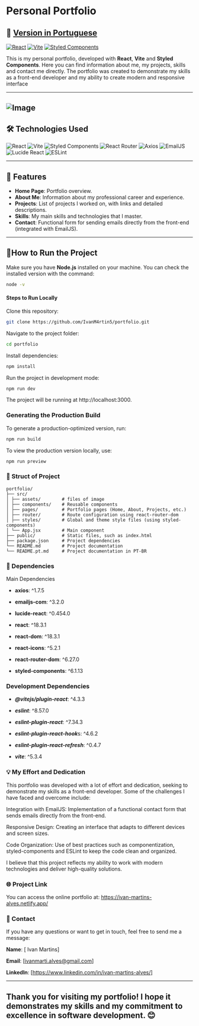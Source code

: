 # Personal Portfolio

## 📗 [Version in Portuguese](README.pt.md)

[![React](https://img.shields.io/badge/React-18.3.1-61DAFB?logo=react)](https://reactjs.org/)
[![Vite](https://img.shields.io/badge/Vite-5.3.4-B73BFE?logo=vite)](https://vitejs.dev/)
[![Styled Components](https://img.shields.io/badge/Styled%20Components-6.1.13-DB7093?logo=styled-components)](https://styled-components.com/)


This is my personal portfolio, developed with **React**, **Vite** and **Styled Components**. Here you can find information about me, my projects, skills and contact me directly. The portfolio was created to demonstrate my skills as a front-end developer and my ability to create modern and responsive interface

---
![Image](https://github.com/IvanM4rtin5/Portfolio/blob/main/src/assets/Portf%C3%B3lio-IvanMartins.png) 
---

## 🛠️ Technologies Used

<div align="left">
  <img src="https://img.shields.io/badge/React-61DAFB?logo=react&logoColor=black" alt="React" />
  <img src="https://img.shields.io/badge/Vite-B73BFE?logo=vite&logoColor=white" alt="Vite" />
  <img src="https://img.shields.io/badge/Styled%20Components-DB7093?logo=styled-components&logoColor=white" alt="Styled Components" />
  <img src="https://img.shields.io/badge/React%20Router-CA4245?logo=react-router&logoColor=white" alt="React Router" />
  <img src="https://img.shields.io/badge/Axios-5A29E4?logo=axios&logoColor=white" alt="Axios" />
  <img src="https://img.shields.io/badge/EmailJS-FFD700?logo=mail.ru&logoColor=white" alt="EmailJS" />
  <img src="https://img.shields.io/badge/Lucide%20React-FF6B6B?logo=react&logoColor=white" alt="Lucide React" />
  <img src="https://img.shields.io/badge/ESLint-4B32C3?logo=eslint&logoColor=white" alt="ESLint" />
</div>

---

## 🧩 Features

- **Home Page**: Portfolio overview.
- **About Me**: Information about my professional career and experience.
- **Projects**: List of projects I worked on, with links and detailed descriptions.
- **Skills**: My main skills and technologies that I master.
- **Contact**: Functional form for sending emails directly from the front-end (integrated with EmailJS).

---

## 🚀How to Run the Project


Make sure you have **Node.js** installed on your machine. You can check the installed version with the command:

```bash
node -v
```
#### Steps to Run Locally

Clone this repository:
```bash
git clone https://github.com/IvanM4rtin5/portfolio.git
```
Navigate to the project folder:
```bash
cd portfolio
```
Install dependencies:
```bash
npm install
```
Run the project in development mode:
```bash
npm run dev
```
The project will be running at http://localhost:3000.


### Generating the Production Build
To generate a production-optimized version, run:

```bash
npm run build
```
To view the production version locally, use:
```bash
npm run preview
```
### 📂 Struct of Project
```
portfolio/
├── src/
│ ├── assets/        # files of image
│ ├── components/    # Reusable components
│ ├── pages/         # Portfolio pages (Home, About, Projects, etc.)
│ ├── router/        # Route configuration using react-router-dom
│ ├── styles/        # Global and theme style files (using styled-components)
│ └── App.jsx        # Main component
├── public/          # Static files, such as index.html
├── package.json     # Project dependencies
└── README.md        # Project documentation
└── README.pt.md     # Project documentation in PT-BR
```
### 📄 Dependencies

Main Dependencies

- **axios**: ^1.7.5

- **emailjs-com**: ^3.2.0

- **lucide-react**: ^0.454.0

- **react**: ^18.3.1

- **react-dom**: ^18.3.1

- **react-icons**: ^5.2.1

- **react-router-dom**: ^6.27.0

- **styled-components**: ^6.1.13


### Development Dependencies

- ***@vitejs/plugin-react***: ^4.3.3

- ***eslint***: ^8.57.0

- ***eslint-plugin-react***: ^7.34.3

- ***eslint-plugin-react-hook***s: ^4.6.2

- ***eslint-plugin-react-refresh***: ^0.4.7

- ***vite***: ^5.3.4


### 💡 My Effort and Dedication
This portfolio was developed with a lot of effort and dedication, seeking to demonstrate my skills as a front-end developer. Some of the challenges I have faced and overcome include:

Integration with EmailJS: Implementation of a functional contact form that sends emails directly from the front-end.

Responsive Design: Creating an interface that adapts to different devices and screen sizes.

Code Organization: Use of best practices such as componentization, styled-components and ESLint to keep the code clean and organized.

I believe that this project reflects my ability to work with modern technologies and deliver high-quality solutions.

### 🌐 Project Link
You can access the online portfolio at:
https://ivan-martins-alves.netlify.app/

### 📧 Contact
If you have any questions or want to get in touch, feel free to send me a message:

**Name**: [ Ivan Martins]

**Email**: [ivanmarti.alves@gmail.com]

**LinkedIn**: [https://www.linkedin.com/in/ivan-martins-alves/]

---
Thank you for visiting my portfolio! I hope it demonstrates my skills and my commitment to excellence in software development. 😊
---
